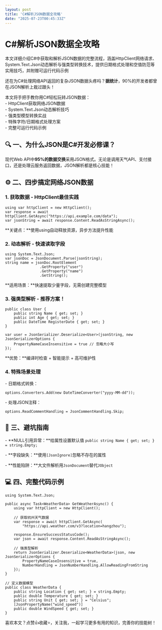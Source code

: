 ```yaml
---
layout: post
title: 'C#解析JSON数据全攻略'
date: "2025-07-23T00:45:33Z"
---
```

C#解析JSON数据全攻略
=============

本文详细介绍C#中获取和解析JSON数据的完整流程，涵盖HttpClient网络请求、System.Text.Json动态解析与强类型转换技术，提供日期格式处理和空值防范等实用技巧，并附赠可运行代码示例

还在为C#处理网络API返回的复杂JSON数据头疼吗？**据统计**，90%的开发者都曾在JSON解析上栽过跟头！

本文将手把手教你用C#轻松玩转JSON数据：  
\- HttpClient获取网络JSON数据  
\- System.Text.Json动态解析技巧  
\- 强类型模型转换实战  
\- 特殊字符/日期格式处理方案  
\- 完整可运行代码示例

🔍 一、为什么JSON是C#开发必修课？
---------------------

现代Web API中**95%的数据交换**采用JSON格式。无论是调用天气API、支付接口，还是处理云服务返回数据，JSON解析都是核心技能！

⚙️ 二、四步搞定网络JSON数据
-----------------

### 1\. 获取数据 - HttpClient最佳实践

    using var httpClient = new HttpClient();
    var response = await httpClient.GetAsync("https://api.example.com/data");
    var jsonString = await response.Content.ReadAsStringAsync();

**关键点：**使用using自动释放资源，异步方法提升性能

### 2\. 动态解析 - 快速读取字段

    using System.Text.Json;
    var jsonDoc = JsonDocument.Parse(jsonString);
    string name = jsonDoc.RootElement
                    .GetProperty("user")
                    .GetProperty("name")
                    .GetString();

**适用场景：**快速提取少量字段，无需创建完整模型

### 3\. 强类型解析 - 推荐方案！

    public class User {
        public string Name { get; set; }
        public int Age { get; set; }
        public DateTime RegisterDate { get; set; }
    }
    
    var user = JsonSerializer.Deserialize<User>(jsonString, new JsonSerializerOptions {
        PropertyNameCaseInsensitive = true // 忽略大小写
    });

**优势：**编译时检查 + 智能提示 + 高可维护性

### 4\. 特殊场景处理

\- 日期格式转换：

    options.Converters.Add(new DateTimeConverter("yyyy-MM-dd"));

\- 处理JSON注释：

    options.ReadCommentHandling = JsonCommentHandling.Skip;

🚨 三、避坑指南
---------

\- **NULL引用异常：**给属性设置默认值 `public string Name { get; set; } = string.Empty;`

\- **字段缺失：**使用`[JsonIgnore]`忽略不存在的属性

\- **性能陷阱：**大文件解析用`JsonDocument`替代`JObject`

💻 四、完整代码示例
-----------

    using System.Text.Json;
    
    public async Task<WeatherData> GetWeatherAsync() {
        using var httpClient = new HttpClient();
        
        // 获取杭州天气数据
        var response = await httpClient.GetAsync(
            "https://api.weather.com/v3?location=hangzhou");
        
        response.EnsureSuccessStatusCode();
        var json = await response.Content.ReadAsStringAsync();
        
        // 强类型解析
        return JsonSerializer.Deserialize<WeatherData>(json, new JsonSerializerOptions {
            PropertyNameCaseInsensitive = true,
            NumberHandling = JsonNumberHandling.AllowReadingFromString
        });
    }
    
    // 定义数据模型
    public class WeatherData {
        public string Location { get; set; } = string.Empty;
        public double Temperature { get; set; }
        public string Unit { get; set; } = "Celsius";
        [JsonPropertyName("wind_speed")]
        public double WindSpeed { get; set; }
    }

喜欢本文？点赞👍收藏⭐，关注我，一起学习更多有用的知识，完善你的技能树！